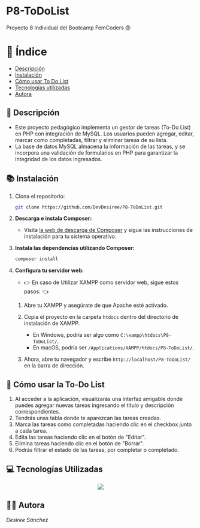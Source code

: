 # P8-ToDoList

Proyecto 8 Individual del Bootcamp FemCoders 😍

# 📑 Índice

- [Descripción](#-descripción)
- [Instalación](#-instalación)
- [Cómo usar To Do List](#-cómo-usar-la-to-do-list)
- [Tecnologías utilizadas](#-tecnologías-utilizadas)
- [Autora](#-autora)

## 📄 Descripción

- Este proyecto pedagógico implementa un gestor de tareas (To-Do List) en PHP con integración de MySQL. Los usuarios pueden agregar, editar, marcar como completadas, filtrar y eliminar tareas de su lista. 
- La base de datos MySQL almacena la información de las tareas, y se incorpora una validación de formularios en PHP para garantizar la integridad de los datos ingresados. 

## 📚 Instalación
1. Clona el repositorio:
    ```bash
    git clone https://github.com/DevDesiree/P8-ToDoList.git
    ```
2. **Descarga e instala Composer:**
   - Visita [la web de descarga de Composer](https://getcomposer.org/download/) y sigue las instrucciones de instalación para tu sistema operativo.

3. **Instala las dependencias utilizando Composer:**
    ```bash
    composer install
    ```
4. **Configura tu servidor web:**
   - 👉 En caso de Utilizar XAMPP como servidor web, sigue estos pasos: 👈 

    1. Abre tu XAMPP y asegúrate de que Apache esté activado.
    2. Copia el proyecto en la carpeta `htdocs` dentro del directorio de instalación de XAMPP.

        - En Windows, podría ser algo como `C:\xampp\htdocs\P8-ToDoList/`.
        - En macOS, podría ser `/Applications/XAMPP/htdocs/P8-ToDoList/`.

    3. Ahora, abre tu navegador y escribe `http://localhost/P8-ToDoList/` en la barra de dirección.

    
## 📕 Cómo usar la To-Do List
1. Al acceder a la aplicación, visualizarás una interfaz amigable donde puedes agregar nuevas tareas ingresando el título y descripción correspondientes.
2. Tendrás unas tabla donde te aparezcan las tareas creadas.
3. Marca las tareas como completadas haciendo clic en el checkbox junto a cada tarea.
4. Edita las tareas haciendo clic en el botón de "Editar".
5. Elimina tareas haciendo clic en el botón de "Borrar".
6. Podrás filtrar el estado de las tareas, por completar o completado.

## 💻 Tecnologías Utilizadas
<p align="center">
  <a href="https://skillicons.dev">
    <img src="https://skillicons.dev/icons?i=html,css,php,git,github" />
  </a>

## 👩‍💻 Autora
*Desiree Sánchez*
